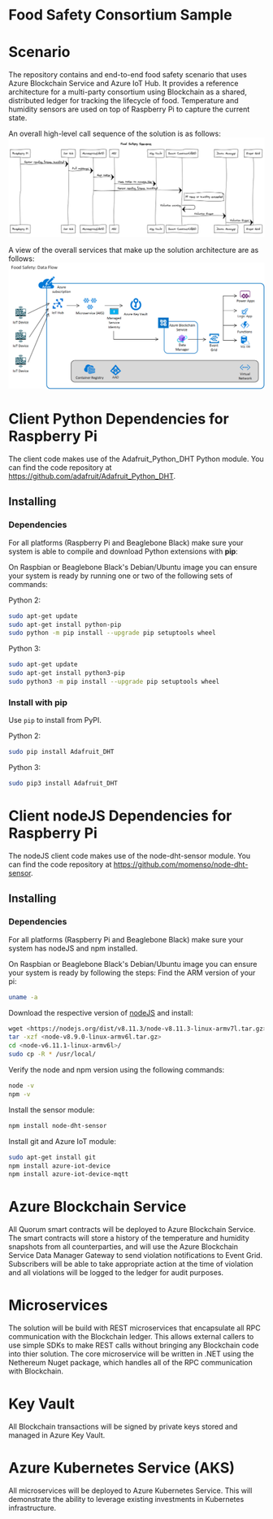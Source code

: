 Food Safety Consortium Sample
==================================

# Scenario
The repository contains and end-to-end food safety scenario that uses Azure Blockchain Service and Azure IoT Hub.  It provides a reference architecture for a multi-party consortium using Blockchain as a shared, distributed ledger for tracking the lifecycle of food.  Temperature and humidity sensors are used on top of Raspberry Pi to capture the current state.

An overall high-level call sequence of the solution is as follows:
![](img/foodsafety-callsequence.png)

A view of the overall services that make up the solution architecture are as follows:
![](img/foodsafety-architecture-diagram.png)


# Client Python Dependencies for Raspberry Pi
The client code makes use of the Adafruit_Python_DHT Python module.  You can find the code repository at https://github.com/adafruit/Adafruit_Python_DHT.

Installing
----------

### Dependencies

For all platforms (Raspberry Pi and Beaglebone Black) make sure your system is
able to compile and download Python extensions with **pip**:

On Raspbian or Beaglebone Black's Debian/Ubuntu image you can ensure your
system is ready by running one or two of the following sets of commands:

Python 2:

````sh
sudo apt-get update
sudo apt-get install python-pip
sudo python -m pip install --upgrade pip setuptools wheel
````

Python 3:

````sh
sudo apt-get update
sudo apt-get install python3-pip
sudo python3 -m pip install --upgrade pip setuptools wheel
````

### Install with pip

Use `pip` to install from PyPI.

Python 2:

```sh
sudo pip install Adafruit_DHT
```

Python 3:

```sh
sudo pip3 install Adafruit_DHT
```

# Client nodeJS Dependencies for Raspberry Pi
The nodeJS client code makes use of the node-dht-sensor module.  You can find the code repository at https://github.com/momenso/node-dht-sensor.

Installing
----------

### Dependencies

For all platforms (Raspberry Pi and Beaglebone Black) make sure your system has nodeJS and npm installed. 

On Raspbian or Beaglebone Black's Debian/Ubuntu image you can ensure your
system is ready by following the steps:
Find the ARM version of your pi: 
````sh
uname -a
````

Download the respective version of [nodeJS](https://nodejs.org/en/download/) and install:
````sh
wget <https://nodejs.org/dist/v8.11.3/node-v8.11.3-linux-armv7l.tar.gz>
tar -xzf <node-v8.9.0-linux-armv6l.tar.gz>
cd <node-v6.11.1-linux-armv6l>/
sudo cp -R * /usr/local/
````

Verify the node and npm version using the following commands:
````sh
node -v
npm -v
````

Install the sensor module:

````sh
npm install node-dht-sensor
````

Install git and Azure IoT module:

````sh
sudo apt-get install git
npm install azure-iot-device
npm install azure-iot-device-mqtt
````

# Azure Blockchain Service

All Quorum smart contracts will be deployed to Azure Blockchain Service. The smart contracts will store a history of the temperature and humidity snapshots from all counterparties, and will use the Azure Blockchain Service Data Manager Gateway to send violation notifications to Event Grid. Subscribers will be able to take appropriate action at the time of violation and all violations will be logged to the ledger for audit purposes.

# Microservices 

The solution will be build with REST microservices that encapsulate all RPC communication with the Blockchain ledger. This allows external callers to use simple SDKs to make REST calls without bringing any Blockchain code into thier solution. The core microservice will be written in .NET using the Nethereum Nuget package, which handles all of the RPC communication with Blockchain.

# Key Vault

All Blockchain transactions will be signed by private keys stored and managed in Azure Key Vault.

# Azure Kubernetes Service (AKS)

All microservices will be deployed to Azure Kubernetes Service. This will demonstrate the ability to leverage existing investments in Kubernetes infrastructure. 


